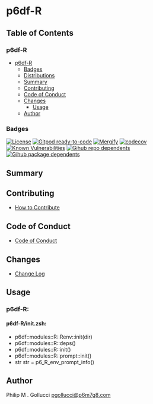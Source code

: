 # p6df-R

## Table of Contents


### p6df-R
- [p6df-R](#p6df-R)
  - [Badges](#badges)
  - [Distributions](#distributions)
  - [Summary](#summary)
  - [Contributing](#contributing)
  - [Code of Conduct](#code-of-conduct)
  - [Changes](#changes)
    - [Usage](#usage)
  - [Author](#author)

### Badges

[![License](https://img.shields.io/badge/License-Apache%202.0-yellowgreen.svg)](https://opensource.org/licenses/Apache-2.0)
[![Gitpod ready-to-code](https://img.shields.io/badge/Gitpod-ready--to--code-blue?logo=gitpod)](https://gitpod.io/#https://github.com/p6m7g8/p6df-R)
[![Mergify](https://img.shields.io/endpoint.svg?url=https://gh.mergify.io/badges/p6m7g8/p6df-R/&style=flat)](https://mergify.io)
[![codecov](https://codecov.io/gh/p6m7g8/p6df-R/branch/master/graph/badge.svg?token=14Yj1fZbew)](https://codecov.io/gh/p6m7g8/p6df-R)
[![Known Vulnerabilities](https://snyk.io/test/github/p6m7g8/p6df-R/badge.svg?targetFile=package.json)](https://snyk.io/test/github/p6m7g8/p6df-R?targetFile=package.json)
[![Gihub repo dependents](https://badgen.net/github/dependents-repo/p6m7g8/p6df-R)](https://github.com/p6m7g8/p6df-R/network/dependents?dependent_type=REPOSITORY)
[![Gihub package dependents](https://badgen.net/github/dependents-pkg/p6m7g8/p6df-R)](https://github.com/p6m7g8/p6df-R/network/dependents?dependent_type=PACKAGE)

## Summary

## Contributing

- [How to Contribute](CONTRIBUTING.md)

## Code of Conduct

- [Code of Conduct](https://github.com/p6m7g8/.github/blob/master/CODE_OF_CONDUCT.md)

## Changes

- [Change Log](CHANGELOG.md)

## Usage

### p6df-R:

#### p6df-R/init.zsh:

- p6df::modules::R::Renv::init(dir)
- p6df::modules::R::deps()
- p6df::modules::R::init()
- p6df::modules::R::prompt::init()
- str str = p6_R_env_prompt_info()



## Author

Philip M . Gollucci <pgollucci@p6m7g8.com>
